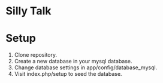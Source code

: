 Silly Talk
============

Setup
============
1. Clone repository.
2. Create a new database in your mysql database.
3. Change database settings in app/config/database_mysql.
4. Visit index.php/setup to seed the database.
